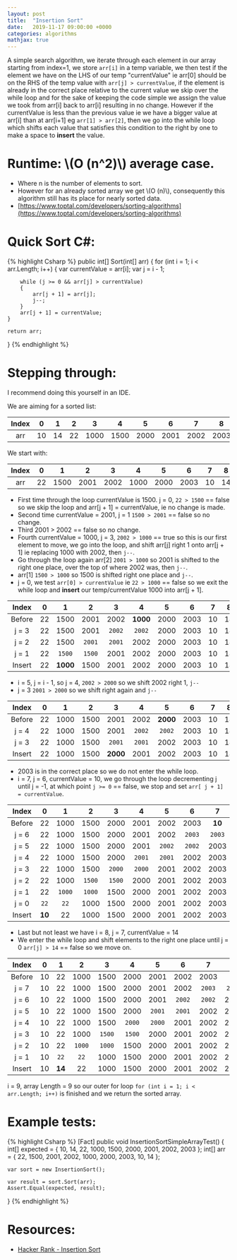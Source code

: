 ```yaml
---
layout: post
title:  "Insertion Sort"
date:   2019-11-17 09:00:00 +0000
categories: algorithms
mathjax: true
---
```

A simple search algorithm, we iterate through each element in our array starting from index=1, we store `arr[i]` in a temp variable, we then test if the element we have on the LHS of our temp "currentValue" ie arr[0] should be on the RHS of the temp value with `arr[j] > currentValue`, if the element is already in the correct place relative to the current value we  skip over the while loop and for the sake of keeping the code simple we assign the value we took from arr[i] back to arr[i] resulting in no change. However if the currentValue is less than the previous value ie we have a bigger value at arr[i] than at arr[i+1] eg `arr[1] > arr[2]`, then we go into the while loop which shifts each value that satisfies this condition to the right by one to make a space to **insert** the value.

# Runtime: \\(O (n^2)\\) average case.
* Where n is the number of elements to sort.
* However for an already sorted array we get \\(O (n)\\), consequently this algorithm still has its place for nearly sorted data.
* [https://www.toptal.com/developers/sorting-algorithms](https://www.toptal.com/developers/sorting-algorithms)

# Quick Sort C#:
{% highlight Csharp %}
public int[] Sort(int[] arr)
{
	for (int i = 1; i < arr.Length; i++)
	{
		var currentValue = arr[i];
		var j = i - 1;

		while (j >= 0 && arr[j] > currentValue)
		{
			arr[j + 1] = arr[j];
			j--;
		}
		arr[j + 1] = currentValue;
	}

	return arr;
}
{% endhighlight %}

# Stepping through:
I recommend doing this yourself in an IDE.

We are aiming for a sorted list:

| Index |  0  |   1  |   2  |   3  |   4  |   5  |   6  |  7   |  8   |
|:-----:|:---:|:----:|:----:|:----:|:----:|:----:|:----:|:----:|:----:|
| arr   |  10 |  14  |  22  | 1000 | 1500 | 2000 | 2001 | 2002 | 2003 |

We start with:

| Index |  0  |   1  |   2  |   3  |  4   |   5  |   6  |  7  |  8  |
|:-----:|:---:|:----:|:----:|:----:|:----:|:----:|:----:|:---:|:---:|
| arr   | 22  | 1500 | 2001 | 2002 | 1000 | 2000 | 2003 | 10  | 14  |

* First time through the loop currentValue is 1500. j = 0, `22 > 1500` == false so we skip the loop and arr[j + 1] = currentValue, ie no change is made.
* Second time currentValue = 2001, j = 1 `1500 > 2001` == false so no change.
* Third 2001 > 2002 == false so no change.
* Fourth currentValue = 1000, j = 3, `2002 > 1000` == true so this is our first element to move, we go into the loop, and shift arr[j] right 1 onto  arr[j + 1] ie replacing 1000 with 2002, then `j--`.
* Go through the loop again arr[2] `2001 > 1000` so 2001 is shifted to the right one place, over the top of where 2002 was, then `j--`.
* arr[1] `1500 > 1000` so 1500 is shifted right one place and `j--`.
* j = 0, we test `arr[0] > currentValue` ie `22 > 1000` == false so we exit the while loop and **insert** our temp/currentValue 1000 into arr[j + 1].

| Index  |  0  |     1    |    2   |    3   |     4    |   5  |   6  |  7  |  8  |
|:------:|:---:|:--------:|:------:|:------:|:--------:|:----:|:----:|:---:|:---:|
| Before | 22  |   1500   |  2001  |  2002  | **1000** | 2000 | 2003 | 10  | 14  |
| j = 3  | 22  |   1500   |  2001  | `2002` |  `2002`  | 2000 | 2003 | 10  | 14  |
| j = 2  | 22  |   1500   | `2001` | `2001` |   2002   | 2000 | 2003 | 10  | 14  |
| j = 1  | 22  |   `1500` | `1500` |  2001  |   2002   | 2000 | 2003 | 10  | 14  |
| Insert | 22  | **1000** |  1500  |  2001  |   2002   | 2000 | 2003 | 10  | 14  |

* i = 5, j = i - 1, so j = 4, `2002 > 2000` so we shift 2002 right 1, `j--`
* j = 3 `2001 > 2000` so we shift right again and `j--`

| Index  |  0  |  1   |    2  |     3    |     4   |     5    |   6  |  7  |  8  |
|:------:|:---:|:----:|:-----:|:--------:|:-------:|:--------:|:----:|:---:|:---:|
| Before | 22  | 1000 |  1500 |   2001   |   2002  | **2000** | 2003 | 10  | 14  |
| j = 4  | 22  | 1000 |  1500 |   2001   |  `2002` |  `2002`  | 2003 | 10  | 14  |
| j = 3  | 22  | 1000 |  1500 |  `2001`  |  `2001` |   2002   | 2003 | 10  | 14  |
| Insert | 22  | 1000 |  1500 | **2000** |   2001  |   2002   | 2003 | 10  | 14  |

* 2003 is in the correct place so we do not enter the while loop.
* i = 7, j = 6, currentValue = 10, we go through the loop decrementing j until j = -1, at which point `j >= 0` == false, we stop and set `arr[ j + 1] = currentValue`.

| Index  |  0      |    1   |    2   |   3    |    4   |   5    |    6   |   7    |  8  |
|:------:|:-------:|:------:|:------:|:------:|:------:|:------:|:------:|:------:|:---:|
| Before |   22    |  1000  |  1500  |  2000  | 2001   |  2002  |  2003  | **10** | 14  |
| j = 6  |   22    |  1000  |  1500  |  2000  | 2001   |  2002  | `2003` | `2003` | 14  |
| j = 5  |   22    |  1000  |  1500  |  2000  | 2001   | `2002` | `2002` |  2003  | 14  |
| j = 4  |   22    |  1000  |  1500  |  2000  | `2001` | `2001` |  2002  |  2003  | 14  |
| j = 3  |   22    |  1000  |  1500  | `2000` | `2000` |  2001  |  2002  |  2003  | 14  |
| j = 2  |   22    |  1000  | `1500` | `1500` | 2000   |  2001  |  2002  |  2003  | 14  |
| j = 1  |   22    | `1000` | `1000` |  1500  | 2000   |  2001  |  2002  |  2003  | 14  |
| j = 0  |  `22`   |  `22`  |  1000  |  1500  | 2000   |  2001  |  2002  |  2003  | 14  |
| Insert | **10**  |   22   |  1000  |  1500  | 2000   |  2001  |  2002  |  2003  | 14  |

* Last but not least we have i = 8, j = 7, currentValue = 14
* We enter the while loop and shift elements to the right one place until j = 0 `arr[j] > 14` == false so we move on.

| Index  |  0  |    1   |    2   |   3    |    4   |   5    |    6   |   7    |    8    |
|:------:|:---:|:------:|:------:|:------:|:------:|:------:|:------:|:------:|:-------:|
| Before | 10  |   22   |  1000  |  1500  | 2000   |  2001  |  2002  |  2003  | **14**  |
| j = 7  | 10  |   22   |  1000  |  1500  | 2000   |  2001  |  2002  | `2003` |  `2003` |
| j = 6  | 10  |   22   |  1000  |  1500  | 2000   |  2001  | `2002` | `2002` |   2003  |
| j = 5  | 10  |   22   |  1000  |  1500  | 2000   | `2001` | `2001` |  2002  |   2003  |
| j = 4  | 10  |   22   |  1000  |  1500  | `2000` | `2000` |  2001  |  2002  |   2003  |
| j = 3  | 10  |   22   |  1000  | `1500` | `1500` |  2000  |  2001  |  2002  |   2003  |
| j = 2  | 10  |   22   | `1000` | `1000` |  1500  |  2000  |  2001  |  2002  |   2003  |
| j = 1  | 10  |  `22`  |  `22`  |  1000  |  1500  |  2000  |  2001  |  2002  |   2003  |
| Insert | 10  | **14** |   22   |  1000  |  1500  |  2000  |  2001  |  2002  |   2003  |

i = 9, array Length = 9 so our outer for loop `for (int i = 1; i < arr.Length; i++)` is finished and we return the sorted array.

# Example tests:
{% highlight Csharp %}
[Fact]
public void InsertionSortSimpleArrayTest()
{
	int[] expected = { 10, 14, 22, 1000, 1500, 2000, 2001, 2002, 2003 };
	int[] arr = { 22, 1500, 2001, 2002, 1000, 2000, 2003, 10, 14 };

	var sort = new InsertionSort();

	var result = sort.Sort(arr);
	Assert.Equal(expected, result);
}
{% endhighlight %}

# Resources:
* [Hacker Rank - Insertion Sort ](https://www.hackerrank.com/challenges/insertionsort2/problem)
